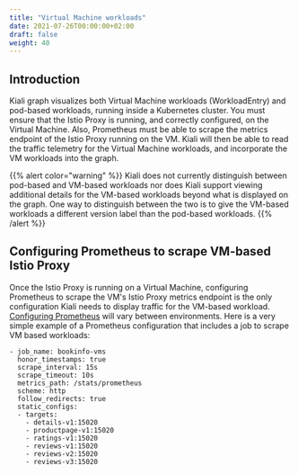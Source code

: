 ```yaml
---
title: "Virtual Machine workloads"
date: 2021-07-26T00:00:00+02:00
draft: false
weight: 40
---
```


## Introduction

Kiali graph visualizes both Virtual Machine workloads (WorkloadEntry) and pod-based workloads, running inside a Kubernetes cluster. You must ensure that the Istio Proxy is running, and correctly configured, on the Virtual Machine. Also, Prometheus must be able to scrape the metrics endpoint of the Istio Proxy running on the VM. Kiali will then be able to read the traffic telemetry for the Virtual Machine workloads, and incorporate the VM workloads into the graph.

{{% alert color="warning" %}}
Kiali does not currently distinguish between pod-based and VM-based workloads nor does Kiali support viewing additional details for the VM-based workloads beyond what is displayed on the graph. One way to distinguish between the two is to give the VM-based workloads a different version label than the pod-based workloads.
{{% /alert %}}

## Configuring Prometheus to scrape VM-based Istio Proxy

Once the Istio Proxy is running on a Virtual Machine, configuring Prometheus to scrape the VM's Istio Proxy metrics endpoint is the only configuration Kiali needs to display traffic for the VM-based workload.
[Configuring Prometheus](https://prometheus.io/docs/prometheus/latest/configuration/configuration/) will vary between environments. Here is a very simple example of a Prometheus configuration that includes a job to scrape VM based workloads:

```
- job_name: bookinfo-vms
  honor_timestamps: true
  scrape_interval: 15s
  scrape_timeout: 10s
  metrics_path: /stats/prometheus
  scheme: http
  follow_redirects: true
  static_configs:
  - targets:
    - details-v1:15020
    - productpage-v1:15020
    - ratings-v1:15020
    - reviews-v1:15020
    - reviews-v2:15020
    - reviews-v3:15020
```

